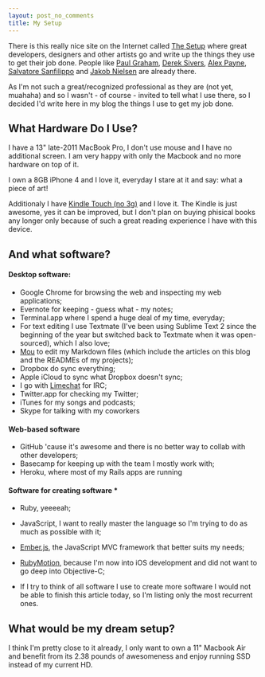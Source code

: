 ```yaml
---
layout: post_no_comments
title: My Setup
---
```


<span class="drops">T</span>here is this really nice site on the Internet called [The Setup] where great developers, designers and other artists go and write up the things they use to get their job done. People like [Paul Graham], [Derek Sivers], [Alex Payne], [Salvatore Sanfilippo] and [Jakob Nielsen] are already there.

As I'm not such a great/recognized professional as they are (not yet, muahaha) and so I wasn't - of course - invited to tell what I use there, so I decided I'd write here in my blog the things I use to get my job done.

## What Hardware Do I Use?

I have a 13" late-2011 MacBook Pro, I don't use mouse and I have no additional screen. I am very happy with only the Macbook and no more hardware on top of it. 

I own a 8GB iPhone 4 and I love it, everyday I stare at it and say: what a piece of art!

Additionaly I have [Kindle Touch (no 3g)] and I love it. The Kindle is just awesome, yes it can be improved, but I don't plan on buying phisical books any longer only because of such a great reading experience I have with this device.

## And what software?

#### Desktop software:

* Google Chrome for browsing the web and inspecting my web applications;
* Evernote for keeping - guess what - my notes;
* Terminal.app where I spend a huge deal of my time, everyday;
* For text editing I use Textmate (I've been using Sublime Text 2 since the beginning of the year but switched back to Textmate when it was open-sourced), which I also love;
* [Mou] to edit my Markdown files (which include the articles on this blog and the READMEs of my projects);
* Dropbox do sync everything;
* Apple iCloud to sync what Dropbox doesn't sync;
* I go with [Limechat] for IRC;
* Twitter.app for checking my Twitter;
* iTunes for my songs and podcasts;
* Skype for talking with my coworkers

#### Web-based software

* GitHub 'cause it's awesome and there is no better way to collab with other developers;
* Basecamp for keeping up with the team I mostly work with;
* Heroku, where most of my Rails apps are running

#### Software for creating software *

* Ruby, yeeeeah;
* JavaScript, I want to really master the language so I'm trying to do as much as possible with it;
* [Ember.js], the JavaScript MVC framework that better suits my needs;
* [RubyMotion], because I'm now into iOS development and did not want to go deep into Objective-C;

* If I try to think of all software I use to create more software I would not be able to finish this article today, so I'm listing only the most recurrent ones.

## What would be my dream setup?

I think I'm pretty close to it already, I only want to own a 11" Macbook Air and benefit from its 2.38 pounds of awesomeness and enjoy running SSD instead of my current HD.

[The Setup]: http://usesthis.com/
[Paul Graham]: http://paul.graham.usesthis.com/
[Derek Sivers]: http://derek.sivers.usesthis.com/
[Alex Payne]: http://alex.payne.usesthis.com/
[Salvatore Sanfilippo]: http://salvatore.sanfilippo.usesthis.com/
[Jakob Nielsen]: http://jakob.nielsen.usesthis.com/

[Kindle Touch (no 3g)]: http://www.amazon.com/gp/product/B005890FUI/ref=amb_link_362924342_4?ie=UTF8&nav_sdd=aps&pf_rd_m=ATVPDKIKX0DER&pf_rd_s=center-1&pf_rd_r=1YCK0S8VEYM8968ASFXY&pf_rd_t=101&pf_rd_p=1373969542&pf_rd_i=507846

[Mou]: http://mouapp.com/
[Limechat]: http://limechat.net/mac/

[Ember.js]: http://emberjs.com/
[RubyMotion]: http://www.rubymotion.com/
